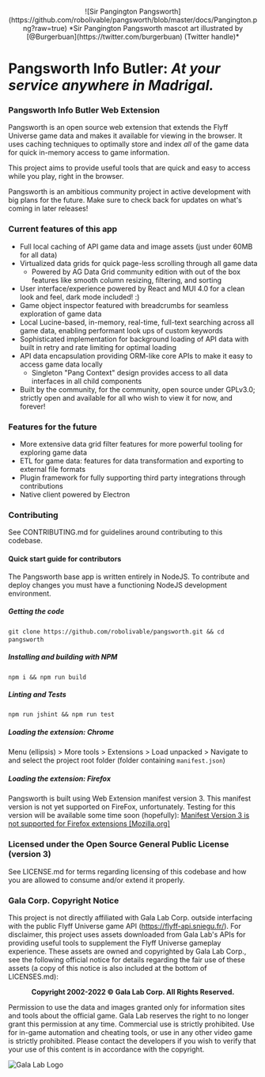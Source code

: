 <p align="center">
![Sir Pangington Pangsworth](https://github.com/robolivable/pangsworth/blob/master/docs/Pangington.png?raw=true)
*Sir Pangington Pangsworth mascot art illustrated by [@Burgerbuan](https://twitter.com/burgerbuan) (Twitter handle)*
</p>

# Pangsworth Info Butler: *At your service anywhere in Madrigal.*

### Pangsworth Info Butler Web Extension
Pangsworth is an open source web extension that extends the Flyff Universe game data and makes it available for viewing in the browser. It uses caching techniques to optimally store and index *all* of the game data for quick in-memory access to game information.

This project aims to provide useful tools that are quick and easy to access while you play, right in the browser.

Pangsworth is an ambitious community project in active development with big plans for the future. Make sure to check back for updates on what's coming in later releases!

### Current features of this app
- Full local caching of API game data and image assets (just under 60MB for all data)
- Virtualized data grids for quick page-less scrolling through all game data
  - Powered by AG Data Grid community edition with out of the box features like smooth column resizing, filtering, and sorting
- User interface/experience powered by React and MUI 4.0 for a clean look and feel, dark mode included! :)
- Game object inspector featured with breadcrumbs for seamless exploration of game data
- Local Lucine-based, in-memory, real-time, full-text searching across all game data, enabling performant look ups of custom keywords
- Sophisticated implementation for background loading of API data with built in retry and rate limiting for optimal loading
- API data encapsulation providing ORM-like core APIs to make it easy to access game data locally
  - Singleton "Pang Context" design provides access to all data interfaces in all child components
- Built by the community, for the community, open source under GPLv3.0; strictly open and available for all who wish to view it for now, and forever!

### Features for the future
- More extensive data grid filter features for more powerful tooling for exploring game data
- ETL for game data: features for data transformation and exporting to external file formats
- Plugin framework for fully supporting third party integrations through contributions
- Native client powered by Electron

### Contributing
See CONTRIBUTING.md for guidelines around contributing to this codebase.

#### Quick start guide for contributors
The Pangsworth base app is written entirely in NodeJS. To contribute and deploy changes you must have a functioning NodeJS development environment.

##### Getting the code
```
git clone https://github.com/robolivable/pangsworth.git && cd pangsworth
```

##### Installing and building with NPM
```
npm i && npm run build
```

##### Linting and Tests
```
npm run jshint && npm run test
```

##### Loading the extension: Chrome
Menu (ellipsis) > More tools > Extensions > Load unpacked > Navigate to and select the project root folder (folder containing `manifest.json`)

##### Loading the extension: Firefox
Pangsworth is built using Web Extension manifest version 3. This manifest version is not yet supported on FireFox, unfortunately. Testing for this version will be available some time soon (hopefully): [Manifest Version 3 is not supported for Firefox extensions [Mozilla.org]](https://discourse.mozilla.org/t/manifest-version-3-is-not-supported-for-firefox-extensions/80651/5)

### Licensed under the Open Source General Public License (version 3)
See LICENSE.md for terms regarding licensing of this codebase and how you are allowed to consume and/or extend it properly.

### Gala Corp. Copyright Notice
This project is not directly affiliated with Gala Lab Corp. outside interfacing with the public Flyff Universe game API (https://flyff-api.sniegu.fr/). For disclaimer, this project uses assets downloaded from Gala Lab's APIs for providing useful tools to supplement the Flyff Universe gameplay experience. These assets are owned and copyrighted by Gala Lab Corp., see the following official notice for details regarding the fair use of these assets (a copy of this notice is also included at the bottom of LICENSES.md):

<p  align="center" style="font-weight: bold;">
Copyright 2002-2022 © Gala Lab Corp. All Rights Reserved.
</p>
Permission to use the data and images granted only for information sites and tools about the official game. Gala Lab reserves the right to no longer grant this permission at any time. Commercial use is strictly prohibited. Use for in-game automation and cheating tools, or use in any other video game is strictly prohibited. Please contact the developers if you wish to verify that your use of this content is in accordance with the copyright.

![Gala Lab Logo](https://lh3.googleusercontent.com/X1lOAnKqF51Ngrb4zRYKpWGwc5znNcWc-77eWBpoN_uQc9guiEZTSOaQKpAxJ0ClcyPiF1Tl8qRxsFeXWocAZh-vEFtMe4WNllKqV9g0CQMaf2pHCLNCjvtiZyJHWn1sBKy4EbLOahSV-8HjiA)
